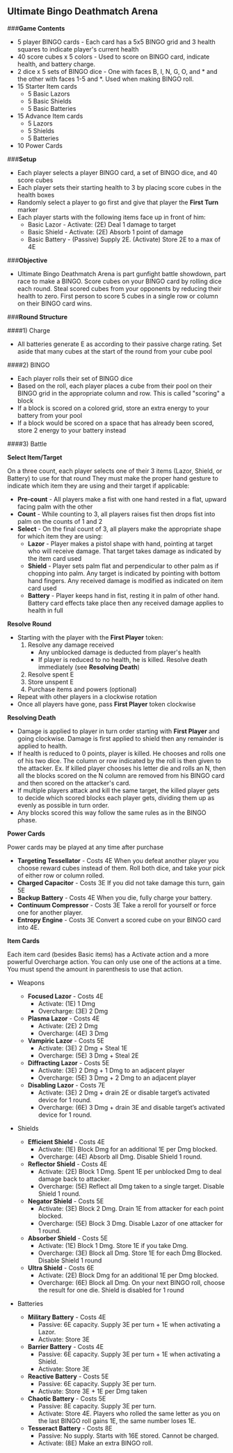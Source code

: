 ## **Ultimate Bingo Deathmatch Arena**

###**Game Contents**
* 5 player BINGO cards - Each card has a 5x5 BINGO grid and 3 health squares to indicate player's current health
* 40 score cubes x 5 colors - Used to score on BINGO card, indicate health, and battery charge.
* 2 dice x 5 sets of BINGO dice - One with faces B, I, N, G, O, and * and the other with faces 1-5 and *. Used when making BINGO roll.
* 15 Starter Item cards
  * 5 Basic Lazors
  * 5 Basic Shields
  * 5 Basic Batteries
* 15 Advance Item cards
  * 5 Lazors
  * 5 Shields
  * 5 Batteries
* 10 Power Cards

###**Setup**
* Each player selects a player BINGO card, a set of BINGO dice, and 40 score cubes
* Each player sets their starting health to 3 by placing score cubes in the health boxes
* Randomly select a player to go first and give that player the **First Turn** marker
* Each player starts with the following items face up in front of him:
  * Basic Lazor - Activate: (2E) Deal 1 damage to target
  * Basic Shield - Activate: (2E) Absorb 1 point of damage
  * Basic Battery - (Passive) Supply 2E. (Activate) Store 2E to a max of 4E

###**Objective**
* Ultimate Bingo Deathmatch Arena is part gunfight battle showdown, part race to make a BINGO. Score cubes on your BINGO card by rolling dice each round. Steal scored cubes from your opponents by reducing their health to zero. First person to score 5 cubes in a single row or column on their BINGO card wins.

###**Round Structure**

####1) Charge
* All batteries generate E as according to their passive charge rating. Set aside that many cubes at the start of the round from your cube pool

####2) BINGO
* Each player rolls their set of BINGO dice
* Based on the roll, each player places a cube from their pool on their BINGO grid in the appropriate column and row. This is called "scoring" a block
* If a block is scored on a colored grid, store an extra energy to your battery from your pool
* If a block would be scored on a space that has already been scored, store 2 energy to your battery instead

####3) Battle

**Select Item/Target**

On a three count, each player selects one of their 3 items (Lazor, Shield, or Battery) to use for that round
They must make the proper hand gesture to indicate which item they are using and their target if applicable:

* **Pre-count** - All players make a fist with one hand rested in a flat, upward facing palm with the other
* **Count** - While counting to 3, all players raises fist then drops fist into palm on the counts of 1 and 2
* **Select** - On the final count of 3, all players make the appropriate shape for which item they are using:
  * **Lazor** - Player makes a pistol shape with hand, pointing at target who will receive damage. That target takes damage as indicated by the item card used
  * **Shield** - Player sets palm flat and perpendicular to other palm as if chopping into palm. Any target is indicated by pointing with bottom hand fingers. Any received damage is modified as indicated on item card used
  * **Battery** - Player keeps hand in fist, resting it in palm of other hand. Battery card effects take place then any received damage applies to health in full

**Resolve Round**

* Starting with the player with the **First Player** token:
     1. Resolve any damage received
         * Any unblocked damage is deducted from player's health
         * If player is reduced to no health, he is killed. Resolve death immediately (see **Resolving Death**)
     2. Resolve spent E
     3. Store unspent E
     4. Purchase items and powers (optional)
* Repeat with other players in a clockwise rotation
* Once all players have gone, pass **First Player** token clockwise

**Resolving Death** 

* Damage is applied to player in turn order starting with **First Player** and going clockwise. Damage is first applied to shield then any remainder is applied to health.
* If health is reduced to 0 points, player is killed. He chooses and rolls one of his two dice. The column or row indicated by the roll is then given to the attacker. Ex. If killed player chooses his letter die and rolls an N, then all the blocks scored on the N column are removed from his BINGO card and then scored on the attacker's card. 
* If multiple players attack and kill the same target, the killed player gets to decide which scored blocks each player gets, dividing them up as evenly as possible in turn order.
* Any blocks scored this way follow the same rules as in the BINGO phase.

**Power Cards**

Power cards may be played at any time after purchase

* **Targeting Tessellator** - Costs 4E
When you defeat another player you choose reward cubes instead of them. Roll both dice, and take your pick of either row or column rolled.
* **Charged Capacitor** - Costs 3E
If you did not take damage this turn, gain 5E
* **Backup Battery** - Costs 4E
When you die, fully charge your battery.
* **Continuum Compressor** - Costs 3E
Take a reroll for yourself or force one for another player.
* **Entropy Engine** - Costs 3E
Convert a scored cube on your BINGO card into 4E.

**Item Cards**

Each item card (besides Basic items) has a Activate action and a more powerful Overcharge action. You can only use one of the actions at a time. You must spend the amount in parenthesis to use that action.

* Weapons
  * **Focused Lazor** - Costs 4E
     * Activate: (1E) 1 Dmg
     * Overcharge: (3E) 2 Dmg
  * **Plasma Lazor** - Costs 4E
     * Activate: (2E) 2 Dmg
     * Overcharge: (4E) 3 Dmg
  * **Vampiric Lazor** - Costs 5E
     * Activate: (3E) 2 Dmg + Steal 1E 
     * Overcharge: (5E) 3 Dmg + Steal 2E
  * **Diffracting Lazor** - Costs 5E
     * Activate: (3E) 2 Dmg + 1 Dmg to an adjacent player
     * Overcharge: (5E) 3 Dmg + 2 Dmg to an adjacent player
  * **Disabling Lazor** - Costs 7E
     * Activate: (3E) 2 Dmg + drain 2E or disable target’s activated device for 1 round. 
     * Overcharge: (6E) 3 Dmg + drain 3E and disable target’s activated device for 1 round.

* Shields
  * **Efficient Shield** - Costs 4E
     * Activate: (1E) Block Dmg for an additional 1E per Dmg blocked.
     * Overcharge: (4E) Absorb all Dmg. Disable Shield 1 round.
  * **Reflector Shield** - Costs 4E
     * Activate: (2E) Block 1 Dmg. Spent 1E per unblocked Dmg to deal damage back to attacker.
     * Overcharge: (5E) Reflect all Dmg taken to a single target. Disable Shield 1 round.
  * **Negator Shield** - Costs 5E
     * Activate: (3E) Block 2 Dmg. Drain 1E from attacker for each point blocked.
     * Overcharge: (5E) Block 3 Dmg. Disable Lazor of one attacker for 1 round.
  * **Absorber Shield** - Costs 5E
     * Activate: (1E) Block 1 Dmg. Store 1E if you take Dmg.
     * Overcharge: (3E) Block all Dmg. Store 1E for each Dmg Blocked. Disable Shield 1 round
  * **Ultra Shield** - Costs 6E
     * Activate: (2E) Block Dmg for an additional 1E per Dmg blocked.
     * Overcharge: (6E) Block all Dmg. On your next BINGO roll, choose the result for one die. Shield is disabled for 1 round

* Batteries
  * **Military Battery** - Costs 4E
     * Passive: 6E capacity. Supply 3E per turn + 1E when activating a Lazor.
     * Activate: Store 3E
  * **Barrier Battery** - Costs 4E
     * Passive: 6E capacity. Supply 3E per turn + 1E when activating a Shield.
     * Activate: Store 3E
  * **Reactive Battery** - Costs 5E
     * Passive: 6E capacity.  Supply 3E per turn.
     * Activate: Store 3E + 1E per Dmg taken
  * **Chaotic Battery** - Costs 5E
     * Passive: 8E capacity.  Supply 3E per turn.
     * Activate: Store 4E. Players who rolled the same letter as you on the last BINGO roll gains 1E, the same number loses 1E.
  * **Tesseract Battery** - Costs 8E
     * Passive: No supply. Starts with 16E stored. Cannot be charged.
     * Activate: (8E) Make an extra BINGO roll.
